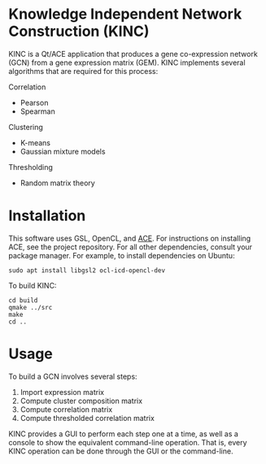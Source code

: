 # Knowledge Independent Network Construction (KINC)

KINC is a Qt/ACE application that produces a gene co-expression network (GCN) from a gene expression matrix (GEM). KINC implements several algorithms that are required for this process:

Correlation
- Pearson
- Spearman

Clustering
- K-means
- Gaussian mixture models

Thresholding
- Random matrix theory

# Installation

This software uses GSL, OpenCL, and [ACE](https://github.com/SystemsGenetics/ACE). For instructions on installing ACE, see the project repository. For all other dependencies, consult your package manager. For example, to install dependencies on Ubuntu:
```
sudo apt install libgsl2 ocl-icd-opencl-dev
```

To build KINC:
```
cd build
qmake ../src
make
cd ..
```

# Usage

To build a GCN involves several steps:

1. Import expression matrix
2. Compute cluster composition matrix
3. Compute correlation matrix
4. Compute thresholded correlation matrix

KINC provides a GUI to perform each step one at a time, as well as a console to show the equivalent command-line operation. That is, every KINC operation can be done through the GUI or the command-line.
